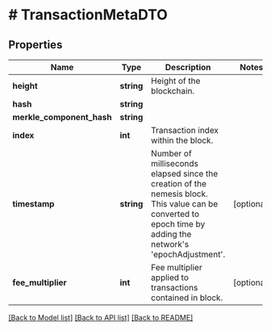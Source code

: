 # # TransactionMetaDTO

## Properties

Name | Type | Description | Notes
------------ | ------------- | ------------- | -------------
**height** | **string** | Height of the blockchain. |
**hash** | **string** |  |
**merkle_component_hash** | **string** |  |
**index** | **int** | Transaction index within the block. |
**timestamp** | **string** | Number of milliseconds elapsed since the creation of the nemesis block. This value can be converted to epoch time by adding the network&#39;s &#39;epochAdjustment&#39;. | [optional]
**fee_multiplier** | **int** | Fee multiplier applied to transactions contained in block. | [optional]

[[Back to Model list]](../../README.md#models) [[Back to API list]](../../README.md#endpoints) [[Back to README]](../../README.md)
